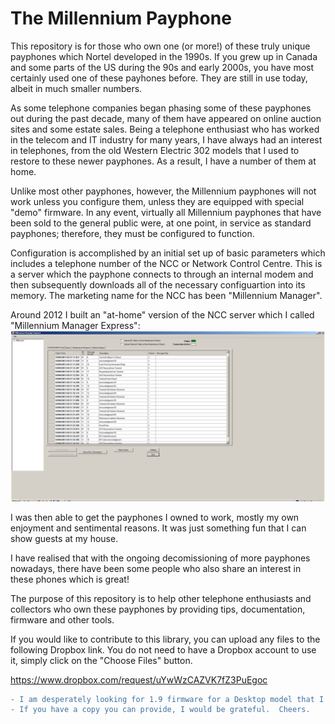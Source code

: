 # The Millennium Payphone

This repository is for those who own one (or more!) of these truly unique payphones which Nortel developed in the 1990s.  If you grew up in Canada and some parts of the US during the 90s and early 2000s, you have most certainly used one of these payhones before.  They are still in use today, albeit in much smaller numbers.

As some telephone companies began phasing some of these payphones out during the past decade, many of them have appeared on online auction sites and some estate sales.  Being a telephone enthusiast who has worked in the telecom and IT industry for many years, I have always had an interest in telephones, from the old Western Electric 302 models that I used to restore to these newer payphones.  As a result, I have a number of them at home.

Unlike most other payphones, however, the Millennium payphones will not work unless you configure them, unless they are equipped with special "demo" firmware.  In any event, virtually all Millennium payphones that have been sold to the general public were, at one point, in service as standard payphones; therefore, they must be configured to function.

Configuration is accomplished by an initial set up of basic parameters which includes a telephone number of the NCC or Network Control Centre.  This is a server which the payphone connects to through an internal modem and then subsequently downloads all of the necessary configuartion into its memory.  The marketing name for the NCC has been "Millennium Manager".

Around 2012 I built an "at-home" version of the NCC server which I called "Millennium Manager Express":  
![alt text](https://github.com/armeniki/Nortel-Millennium/blob/master/Documentation/pics/mme.jpg "Screenshot")

I was then able to get the payphones I owned to work, mostly my own enjoyment and sentimental reasons.  It was just something fun that I can show guests at my house. 

I have realised that with the ongoing decomissioning of more payphones nowadays, there have been some people who also share an interest in these phones which is great!  

The purpose of this repository is to help other telephone enthusiasts and collectors who own these payphones by providing tips, documentation, firmware and other tools.  

If you would like to contribute to this library, you can upload any files to the following Dropbox link.  You do not need to have a Dropbox account to use it, simply click on the "Choose Files" button.

https://www.dropbox.com/request/uYwWzCAZVK7fZ3PuEgoc

```diff
- I am desperately looking for 1.9 firmware for a Desktop model that I own.  
- If you have a copy you can provide, I would be grateful.  Cheers.
```

